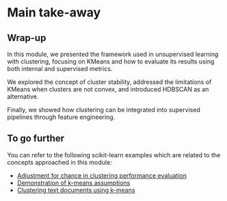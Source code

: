 # Main take-away

## Wrap-up

<!-- Quick wrap-up for the module -->

In this module, we presented the framework used in unsupervised learning with
clustering, focusing on KMeans and how to evaluate its results using both
internal and supervised metrics.

We explored the concept of cluster stability, addressed the limitations of
KMeans when clusters are not convex, and introduced HDBSCAN as an alternative.

Finally, we showed how clustering can be integrated into supervised pipelines
through feature engineering.

## To go further

<!-- Some extra links of content to go further -->

You can refer to the following scikit-learn examples which are related to
the concepts approached in this module:

- [Adjustment for chance in clustering performance evaluation](https://scikit-learn.org/stable/auto_examples/cluster/plot_adjusted_for_chance_measures.html)
- [Demonstration of k-means assumptions](https://scikit-learn.org/stable/auto_examples/cluster/plot_kmeans_assumptions.html)
- [Clustering text documents using k-means](https://scikit-learn.org/stable/auto_examples/text/plot_document_clustering.html)
